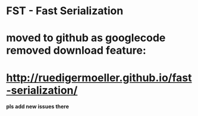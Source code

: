 # FST - Fast Serialization #

# moved to github as googlecode removed download feature: #

# http://ruedigermoeller.github.io/fast-serialization/ #

**pls add new issues there**
